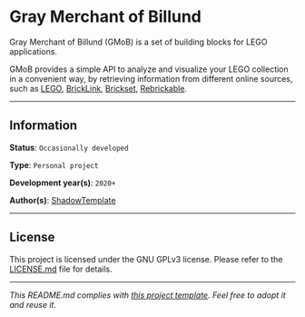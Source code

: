 # Gray Merchant of Billund

Gray Merchant of Billund (GMoB) is a set of building blocks for LEGO applications.

GMoB provides a simple API to analyze and visualize your LEGO collection in a convenient way, by retrieving information from different online sources, such as [LEGO](https://lego.com/), [BrickLink](https://www.bricklink.com/), [Brickset](https://brickset.com/), [Rebrickable](https://rebrickable.com/).

---
## Information

**Status**: `Occasionally developed`

**Type**: `Personal project`

**Development year(s)**: `2020+`

**Author(s)**: [ShadowTemplate](https://github.com/ShadowTemplate)

---
## License

This project is licensed under the GNU GPLv3 license.
Please refer to the [LICENSE.md](LICENSE.md) file for details.

---
*This README.md complies with [this project template](
https://github.com/ShadowTemplate/project-template). Feel free to adopt it
and reuse it.*
